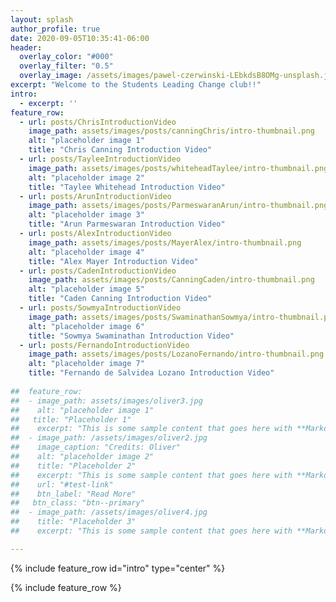 ```yaml
---
layout: splash
author_profile: true
date: 2020-09-05T10:35:41-06:00
header:
  overlay_color: "#000"
  overlay_filter: "0.5"
  overlay_image: /assets/images/pawel-czerwinski-LEbkdsB8OMg-unsplash.jpg
excerpt: "Welcome to the Students Leading Change club!!"
intro: 
  - excerpt: ''
feature_row:
  - url: posts/ChrisIntroductionVideo
    image_path: assets/images/posts/canningChris/intro-thumbnail.png
    alt: "placeholder image 1"
    title: "Chris Canning Introduction Video"
  - url: posts/TayleeIntroductionVideo
    image_path: assets/images/posts/whiteheadTaylee/intro-thumbnail.png
    alt: "placeholder image 2"
    title: "Taylee Whitehead Introduction Video"
  - url: posts/ArunIntroductionVideo
    image_path: assets/images/posts/ParmeswaranArun/intro-thumbnail.png
    alt: "placeholder image 3"
    title: "Arun Parmeswaran Introduction Video"
  - url: posts/AlexIntroductionVideo
    image_path: assets/images/posts/MayerAlex/intro-thumbnail.png
    alt: "placeholder image 4"
    title: "Alex Mayer Introduction Video"
  - url: posts/CadenIntroductionVideo
    image_path: assets/images/posts/CanningCaden/intro-thumbnail.png
    alt: "placeholder image 5"
    title: "Caden Canning Introduction Video"
  - url: posts/SowmyaIntroductionVideo
    image_path: assets/images/posts/SwaminathanSowmya/intro-thumbnail.png
    alt: "placeholder image 6"
    title: "Sowmya Swaminathan Introduction Video"
  - url: posts/FernandoIntroductionVideo
    image_path: assets/images/posts/LozanoFernando/intro-thumbnail.png
    alt: "placeholder image 7"
    title: "Fernando de Salvidea Lozano Introduction Video"
	
##	feature_row:
##  - image_path: assets/images/oliver3.jpg
##    alt: "placeholder image 1"
##   title: "Placeholder 1"
##    excerpt: "This is some sample content that goes here with **Markdown** formatting."
##  - image_path: /assets/images/oliver2.jpg
##    image_caption: "Credits: Oliver"
##    alt: "placeholder image 2"
##    title: "Placeholder 2"
##    excerpt: "This is some sample content that goes here with **Markdown** formatting."
##    url: "#test-link"
##    btn_label: "Read More"
##   btn_class: "btn--primary"
##  - image_path: /assets/images/oliver4.jpg
##    title: "Placeholder 3"
##    excerpt: "This is some sample content that goes here with **Markdown** formatting."

---
```


{% include feature_row id="intro" type="center" %}

{% include feature_row %}